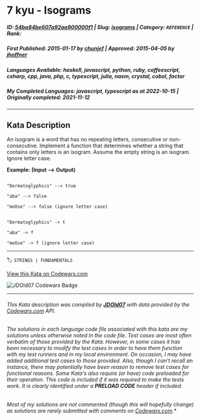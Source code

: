 # 7 kyu - Isograms

##### **ID**: [54ba84be607a92aa900000f1](https://www.codewars.com/kata/54ba84be607a92aa900000f1) | **Slug**: [isograms](https://www.codewars.com/kata/54ba84be607a92aa900000f1) | **Category**: `REFERENCE` | **Rank**: <span style="color:white">7 kyu</span>

##### **First Published**: 2015-01-17 ***by*** [chunjef](https://www.codewars.com/users/chunjef) | **Approved**: 2015-04-05 ***by*** [jhoffner](https://www.codewars.com/users/jhoffner)

##### **Languages Available**: haskell, javascript, python, ruby, coffeescript, csharp, cpp, java, php, c, typescript, julia, nasm, crystal, cobol, factor

##### **My Completed Languages**: javascript, typescript ***as at*** 2022-10-15 | **Originally completed**: 2021-11-12

---

## Kata Description


An isogram is a word that has no repeating letters, consecutive or non-consecutive. Implement a function that determines whether a string that contains only letters is an isogram. Assume the empty string is an isogram. Ignore letter case.



**Example: (Input --> Output)**

```if-not:factor

"Dermatoglyphics" --> true

"aba" --> false

"moOse" --> false (ignore letter case)

```



```if:factor

"Dermatoglyphics" -> t

"aba" -> f

"moOse" -> f (ignore letter case)

```

---


🏷 `STRINGS | FUNDAMENTALS`


[View this Kata on Codewars.com](https://www.codewars.com/kata/54ba84be607a92aa900000f1)

![](https://www.codewars.com/users/jdold07/badges/large "JDOld07 Codewars Badge")

---

###### *This Kata description was compiled by [**JDOld07**](https://tpstech.dev) with data provided by the [Codewars.com](https://www.codewars.com) API.*

###### *The solutions in each language code file associated with this kata are my solutions unless otherwise noted in the code file.  Test cases are most often verbatim of those provided by the Kata.  However, in some cases it has been necessary to modify the test cases in order to have them function with my test runners and in my local environment.  On occasion, I may have added additional test cases to those provided.  Also, though I can't recall an instance, there may potentially have been reason to remove test cases for functional reasons.  Some Kata's also require (*or have*) code preloaded for their operation.  This code is included if it was required to make the tests work.  It is clearly identified under a **PRELOAD CODE** header if included.*

###### Most of my solutions are not commented (*though this will hopefully change*) as solutions are rarely submitted with comments on [Codewars.com](https://www.codewars.com).*
